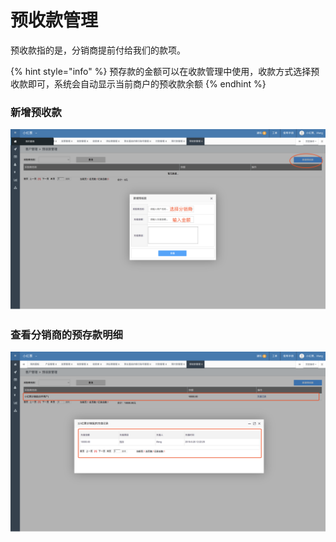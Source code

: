 # 预收款管理

预收款指的是，分销商提前付给我们的款项。

{% hint style="info" %}
预存款的金额可以在收款管理中使用，收款方式选择预收款即可，系统会自动显示当前商户的预收款余额
{% endhint %}

### 新增预收款

![](../../.gitbook/assets/image%20%2835%29.png)

### 查看分销商的预存款明细

![](../../.gitbook/assets/image%20%2815%29.png)

